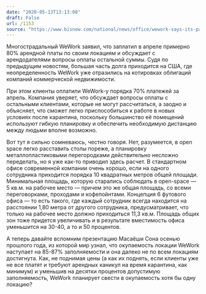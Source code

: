 ```yaml
---
date: "2020-05-13T13:13:08"
draft: False
url: /1153
source: "https://www.bisnow.com/national/news/office/wework-says-its-paid-80-of-its-rents-ramps-up-for-legal-battle-with-softbank-104367"
---
```


Многострадальный WeWork заявил, что заплатил в апреле примерно 80% арендной платы по своим локациям и обсуждает с арендодателями вопросы оплаты остальной суммы. Судя по предыдущим новостям, большая часть долга приходится на США, где неопределенность WeWork уже отразились на котировках облигаций компаний коммерческой недвижимости.

При этом клиенты оплатили WeWork-у порядка 70% платежей за апрель. Компания уверяет, что обсуждает вопросы оплаты с остальными клиентами, которые не могут рассчитаться, а заодно и объясняет, что сможет легко приспособиться к работе в новых условиях после карантина, поскольку большинство её помещений используют гибкую планировку и обеспечить необходимую дистанцию между людьми вполне возможно.

Вот тут я сильно сомневаюсь, честно говоря. Нет, разумеется, в open space легко расставить столы пореже, а планировку металлопластиковыми перегородками действительно несложно переделать, но я уже как-то приводил здесь расчет. В стандартном офисе современной компании очень хорошо, если на одного сотрудника приходится порядка 10 квадратных метров общей площади. Минимальная площадь, которую старались соблюдать в open-space — 5 кв.м. на рабочее место — причем это же общая площадь, со всеми переговорками, проходами и кофепойнтами. Концепция 6 футового офиса — то есть такого, где каждый сотрудник всегда находится на расстоянии 1,80 метра от другого сотрудника, предусматривает, что только на рабочее место должно приходиться 11,3 кв.м. Площадь общих зон тоже придется увеличивать и в результате вместимость офиса уменьшится на 30-40, а то и 50 процентов.

А теперь давайте вспомним презентацию Масаёши Сона осенью прошлого года, из которой мир узнал, что окупаемость локации WeWork наступает на 85-87% заполняемости и она далеко не по всем локациям достигнута. Как, не поднимая цены (а как их поднять, если клиенты уже не все платят и требуют арендных каникул на время карантина, как минимум) и уменьшив на десятки процентов допустимую заполняемость, WeWork планирует свести в окупаемость хотя бы одну локацию?
